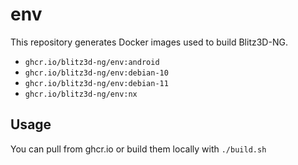 # env

This repository generates Docker images used to build Blitz3D-NG.

- `ghcr.io/blitz3d-ng/env:android`
- `ghcr.io/blitz3d-ng/env:debian-10`
- `ghcr.io/blitz3d-ng/env:debian-11`
- `ghcr.io/blitz3d-ng/env:nx`

## Usage

You can pull from ghcr.io or build them locally with `./build.sh`
